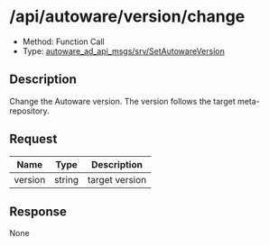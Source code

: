 # /api/autoware/version/change

- Method: Function Call
- Type: [autoware_ad_api_msgs/srv/SetAutowareVersion](../type/autoware_ad_api_msgs/srv/set_autoware_version.md)

## Description

Change the Autoware version. The version follows the target meta-repository.

## Request

| Name    | Type   | Description    |
| ------- | ------ | -------------- |
| version | string | target version |

## Response

None
